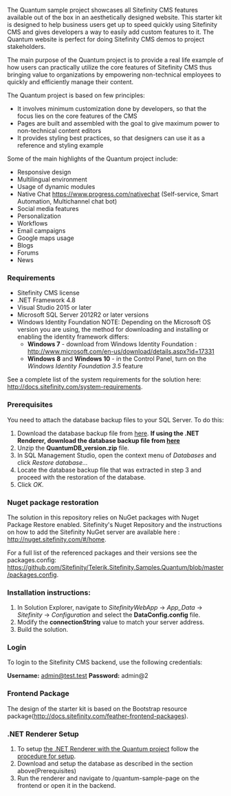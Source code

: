 The Quantum sample project showcases all Sitefinity CMS features available out of the box in an aesthetically designed website. This starter kit is designed to help business users get up to speed quickly using Sitefinity CMS and gives developers a way to easily add custom features to it. The Quantum website is perfect for doing Sitefinity CMS demos to project stakeholders.

The main purpose of the Quantum project is to provide a real life example of how users can practically utilize the core features of Sitefinity CMS thus bringing value to organizations by empowering non-technical employees to quickly and efficiently manage their content.

The Quantum project is based on few principles:

- It involves minimum customization done by developers, so that the focus lies on the core features of the CMS 
- Pages are built and assembled with the goal to give maximum power to non-technical content editors 
- It provides styling best practices, so that designers can use it as a reference and styling example

Some of the main highlights of the Quantum project include:

- Responsive design
- Multilingual environment
- Usage of dynamic modules
- Native Chat https://www.progress.com/nativechat (Self-service, Smart Automation, Multichannel chat bot)
- Social media features
- Personalization
- Workflows
- Email campaigns
- Google maps usage
- Blogs
- Forums
- News


### **Requirements**

- Sitefinity CMS license
- .NET Framework 4.8
- Visual Studio 2015 or later
- Microsoft SQL Server 2012R2 or later versions
- Windows Identity Foundation NOTE: Depending on the Microsoft OS version you are using, the method for downloading and installing or enabling the identity framework differs:
  - **Windows 7**  - download from  Windows Identity Foundation : http://www.microsoft.com/en-us/download/details.aspx?id=17331
  - **Windows 8** and **Windows 10** - in the Control Panel, turn on the *Windows Identity Foundation 3.5* feature 

See a complete list of the system requirements for the solution here: http://docs.sitefinity.com/system-requirements.

### **Prerequisites**

You need to attach the database backup files to your SQL Server. To do this:

1. Download the database backup file from [here](https://sitefinitystore.blob.core.windows.net/files/Telerik.Sitefinity.Samples.Quantum/QuantumDB_v_1407725.zip). **If using the .NET Renderer, download the database backup file from [here](https://sitefinitystore.blob.core.windows.net/files/Telerik.Sitefinity.Samples.Quantum/QuantumDB_v_1407725.zip)**
2. Unzip the  **QuantumDB_version.zip**  file.
3. In SQL Management Studio, open the context menu of _Databases_ and click _Restore database..._
4. Locate the database backup file that was extracted in step 3 and proceed with the restoration of the database.
5. Click _OK_.

### **Nuget package restoration**

The solution in this repository relies on NuGet packages with Nuget Package Restore enabled. Sitefinity&#39;s Nuget Repository and the instructions on how to add the Sitefinity NuGet server are available here : http://nuget.sitefinity.com/#/home.

For a full list of the referenced packages and their versions see the packages.config: https://github.com/Sitefinity/Telerik.Sitefinity.Samples.Quantum/blob/master/packages.config.

### **Installation instructions:**

1. In Solution Explorer, navigate to _SitefinityWebApp_ -&gt; _App\_Data_ -&gt; _Sitefinity_ -&gt; _Configuration_ and select the  **DataConfig.config**  file.
2. Modify the  **connectionString**  value to match your server address.
3. Build the solution.

### **Login**

To login to the Sitefinity CMS backend, use the following credentials:

**Username:**  admin@test.test  **Password:**  admin@2

### **Frontend Package**

The design of the starter kit is based on the Bootstrap resource package(http://docs.sitefinity.com/feather-frontend-packages).

### **.NET Renderer Setup**

1. To setup [the .NET Renderer with the Quantum project](https://github.com/Sitefinity/sitefinity-aspnetcore-mvc-samples/tree/master/src/quantum-sample-page) follow the [procedure for setup](https://www.progress.com/documentation/sitefinity-cms/setup-the-asp.net-core-renderer).
2. Download and setup the database as described in the section above(Prerequisites)
3. Run the renderer and navigate to /quantum-sample-page on the frontend or open it in the backend.
